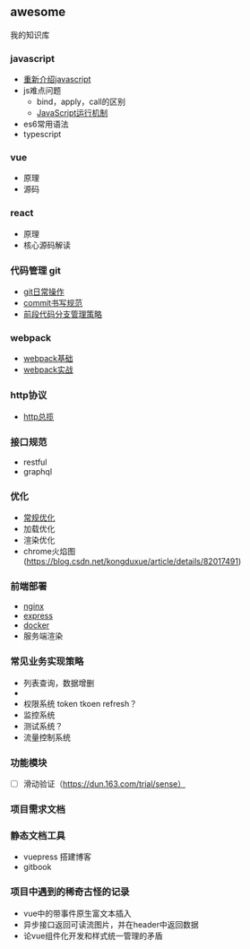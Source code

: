 ## awesome

我的知识库

### javascript
- [重新介绍javascript](
https://developer.mozilla.org/zh-CN/docs/Web/JavaScript/A_re-introduction_to_JavaScript)
- js难点问题
  - bind，apply，call的区别
  - [JavaScript运行机制](/src/javascript基础/JavaScript运行机制.md)
- es6常用语法
- typescript

### vue

- 原理
- 源码

### react

- 原理
- 核心源码解读

### 代码管理 git
- [git日常操作](/src/git/常用指令.md)
- [commit书写规范](/src/git/commit书写规范.md)
- [前段代码分支管理策略](/src/git/前端代码分支管理策略.md)
### webpack
- [webpack基础](/src/webpack/webpack基础.md)
- [webpack实战](/src/webpack/webpack实战.md)


### http协议
 - [http总揽](/src/http/readme.md)

### 接口规范

- restful
- graphql

### 优化

- [常规优化](/src/optimize/常规优化.md)
- 加载优化
- 渲染优化
- chrome火焰图(https://blog.csdn.net/kongduxue/article/details/82017491)

### 前端部署

- [nginx](/src/前端部署/nginx.md)
- [express](/src/前端部署/express部署.md)
- [docker](/src/前端部署/docker.md)
- 服务端渲染

### 常见业务实现策略

- 列表查询，数据增删
- 
- 权限系统 token tkoen refresh？
- 监控系统
- 测试系统？
- 流量控制系统



### 功能模块

- [ ] 滑动验证（https://dun.163.com/trial/sense）


### 项目需求文档

### 静态文档工具

- vuepress 搭建博客
- gitbook


### 项目中遇到的稀奇古怪的记录

- vue中的带事件原生富文本插入
- 异步接口返回可读流图片，并在header中返回数据
- 论vue组件化开发和样式统一管理的矛盾